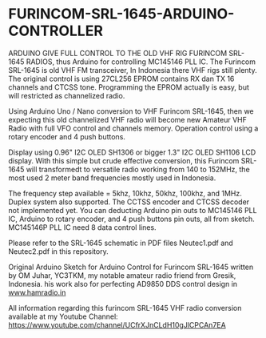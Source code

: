 # FURINCOM-SRL-1645-ARDUINO-CONTROLLER

ARDUINO GIVE FULL CONTROL  TO THE OLD VHF RIG FURINCOM SRL-1645 RADIOS, thus Arduino for controlling MC145146 PLL IC.
The Furincom SRL-1645 is old VHF FM transceiver, In Indonesia there VHF rigs still plenty.
The original control is using 27CL256 EPROM contains  RX dan TX 16 channels and CTCSS tone.
Programming the EPROM actually is easy, but will restricted as channelized radio.

Using Arduino Uno / Nano conversion to VHF Furincom SRL-1645, then we expecting this old channelized VHF radio will become new Amateur VHF Radio with full VFO control and channels memory.
Operation control using a rotary encoder and 4 push buttons.

Display using 0.96" I2C OLED SH1306 or bigger 1.3" I2C OLED SH1106 LCD display.
With this simple but crude effective conversion, this Furincom SRL-1645 will transformedt to versatile radio
working from 140 to 152MHz, the most used 2 meter band frequencies mostly used in Indonesia.

The frequency step available = 5khz, 10khz, 50khz, 100khz, and 1MHz.
Duplex system also supported.
The CCTSS encoder and CTCSS decoder not implemented yet.
You can deducting Arduino pin outs to MC145146 PLL IC, Arduino to rotary encoder, and 4 push buttons pin outs, all from sketch.
MC145146P PLL IC need 8 data control lines.

Please refer to the SRL-1645 schematic in PDF files Neutec1.pdf and Neutec2.pdf in this repository.

Original Arduino Sketch for Arduino Control for Furincom SRL-1645 written by OM Juhar, YC3TKM, my notable amateur radio friend from Gresik, Indonesia.
his work also for perfecting AD9850 DDS control design in www.hamradio.in

All information regarding this furincom SRL-1645 VHF radio conversion available at my Youtube Channel: https://www.youtube.com/channel/UCfrXJnCLdH10gJlCPCAn7EA
